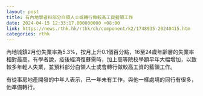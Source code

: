 ```yaml
---
layout: post
title: 有內地學者料部分白領人士或轉行做較高工資藍領工作
date: 2024-04-15 12:33:17.000000000 +08:00
link: https://news.rthk.hk/rthk/ch/component/k2/1748935-20240415.htm
categories: rthk
---
```


內地城鎮2月份失業率為5.3%，按月上升0.1個百分點，16至24歲年齡層的失業率相對最高。有學者說，疫後經濟復蘇需時，加上高等院校學額早年大幅增加，以致較多年輕人失業，並預料部分白領人士或會轉行做較高工資的藍領工作。

有從事房地產開發的中年人表示，已一年未有工作，與他一樣處境的同行有很多，他準備轉行。
